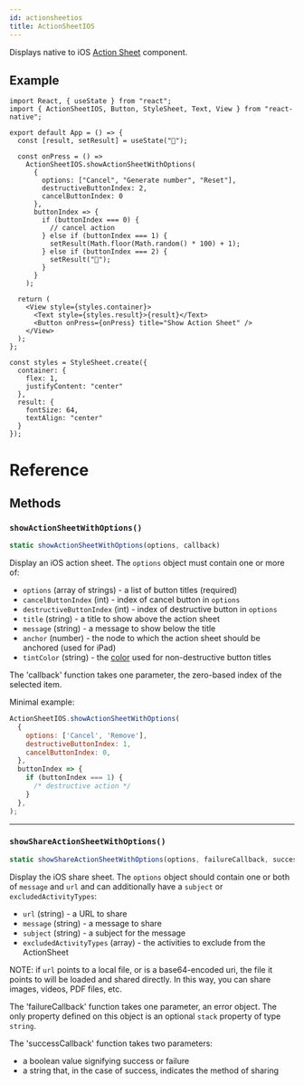 ```yaml
---
id: actionsheetios
title: ActionSheetIOS
---
```


Displays native to iOS [Action Sheet](https://developer.apple.com/design/human-interface-guidelines/ios/views/action-sheets/) component.

## Example

```SnackPlayer name=ActionSheetIOS&supportedPlatforms=ios
import React, { useState } from "react";
import { ActionSheetIOS, Button, StyleSheet, Text, View } from "react-native";

export default App = () => {
  const [result, setResult] = useState("🔮");

  const onPress = () =>
    ActionSheetIOS.showActionSheetWithOptions(
      {
        options: ["Cancel", "Generate number", "Reset"],
        destructiveButtonIndex: 2,
        cancelButtonIndex: 0
      },
      buttonIndex => {
        if (buttonIndex === 0) {
          // cancel action
        } else if (buttonIndex === 1) {
          setResult(Math.floor(Math.random() * 100) + 1);
        } else if (buttonIndex === 2) {
          setResult("🔮");
        }
      }
    );

  return (
    <View style={styles.container}>
      <Text style={styles.result}>{result}</Text>
      <Button onPress={onPress} title="Show Action Sheet" />
    </View>
  );
};

const styles = StyleSheet.create({
  container: {
    flex: 1,
    justifyContent: "center"
  },
  result: {
    fontSize: 64,
    textAlign: "center"
  }
});
```

# Reference

## Methods

### `showActionSheetWithOptions()`

```jsx
static showActionSheetWithOptions(options, callback)
```

Display an iOS action sheet. The `options` object must contain one or more of:

- `options` (array of strings) - a list of button titles (required)
- `cancelButtonIndex` (int) - index of cancel button in `options`
- `destructiveButtonIndex` (int) - index of destructive button in `options`
- `title` (string) - a title to show above the action sheet
- `message` (string) - a message to show below the title
- `anchor` (number) - the node to which the action sheet should be anchored (used for iPad)
- `tintColor` (string) - the [color](colors) used for non-destructive button titles

The 'callback' function takes one parameter, the zero-based index of the selected item.

Minimal example:

```jsx
ActionSheetIOS.showActionSheetWithOptions(
  {
    options: ['Cancel', 'Remove'],
    destructiveButtonIndex: 1,
    cancelButtonIndex: 0,
  },
  buttonIndex => {
    if (buttonIndex === 1) {
      /* destructive action */
    }
  },
);
```

---

### `showShareActionSheetWithOptions()`

```jsx
static showShareActionSheetWithOptions(options, failureCallback, successCallback)
```

Display the iOS share sheet. The `options` object should contain one or both of `message` and `url` and can additionally have a `subject` or `excludedActivityTypes`:

- `url` (string) - a URL to share
- `message` (string) - a message to share
- `subject` (string) - a subject for the message
- `excludedActivityTypes` (array) - the activities to exclude from the ActionSheet

NOTE: if `url` points to a local file, or is a base64-encoded uri, the file it points to will be loaded and shared directly. In this way, you can share images, videos, PDF files, etc.

The 'failureCallback' function takes one parameter, an error object. The only property defined on this object is an optional `stack` property of type `string`.

The 'successCallback' function takes two parameters:

- a boolean value signifying success or failure
- a string that, in the case of success, indicates the method of sharing
